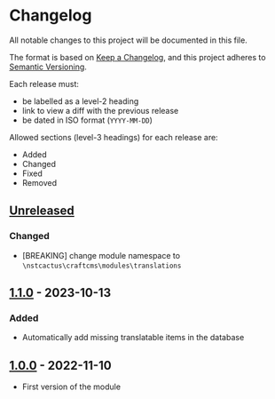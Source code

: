 # Changelog

All notable changes to this project will be documented in this file.

The format is based on [Keep a Changelog](https://keepachangelog.com/en/1.0.0/),
and this project adheres to [Semantic Versioning](https://semver.org/spec/v2.0.0.html).

Each release must:

- be labelled as a level-2 heading
- link to view a diff with the previous release
- be dated in ISO format (`YYYY-MM-DD`)

Allowed sections (level-3 headings) for each release are:

- Added
- Changed
- Fixed
- Removed


## [Unreleased]


### Changed

- [BREAKING] change module namespace to `\nstcactus\craftcms\modules\translations`


## [1.1.0] - 2023-10-13

### Added

- Automatically add missing translatable items in the database


## [1.0.0] - 2022-11-10

- First version of the module


[unreleased]: https://gitlab.com/lahautesociete/projects/lhs/craft-plugins/craft-plugins-translations-module/compare/1.1.0...main
[1.1.0]: https://gitlab.com/lahautesociete/projects/lhs/craft-plugins/craft-plugins-translations-module/compare/1.0.0...1.1.0
[1.0.0]: https://gitlab.com/lahautesociete/projects/lhs/craft-plugins/craft-plugins-translations-module/-/tags/1.0.0
